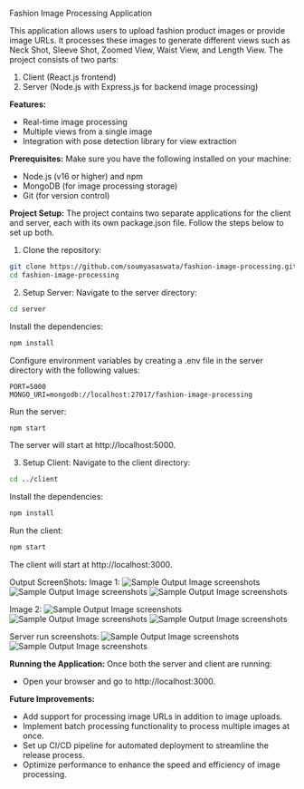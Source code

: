 Fashion Image Processing Application

This application allows users to upload fashion product images or provide image URLs. It processes these images to generate different views such as Neck Shot, Sleeve Shot, Zoomed View, Waist View, and Length View. The project consists of two parts:

1. Client (React.js frontend)
2. Server (Node.js with Express.js for backend image processing)

**Features:**
- Real-time image processing
- Multiple views from a single image
- Integration with pose detection library for view extraction

**Prerequisites:**
Make sure you have the following installed on your machine:
- Node.js (v16 or higher) and npm
- MongoDB (for image processing storage)
- Git (for version control)

**Project Setup:**
The project contains two separate applications for the client and server, each with its own package.json file. Follow the steps below to set up both.

1. Clone the repository:
```bash
git clone https://github.com/soumyasaswata/fashion-image-processing.git
cd fashion-image-processing
```

2. Setup Server:
Navigate to the server directory:
```bash
cd server
```
Install the dependencies:
```bash
npm install
```
Configure environment variables by creating a .env file in the server directory with the following values:
```
PORT=5000
MONGO_URI=mongodb://localhost:27017/fashion-image-processing
```
Run the server:
```bash
npm start
```
The server will start at http://localhost:5000.

3. Setup Client:
Navigate to the client directory:
```bash
cd ../client
```
Install the dependencies:
```bash
npm install
```
Run the client:
```bash
npm start
```
The client will start at http://localhost:3000.

Output ScreenShots:
Image 1:
![Sample Output Image screenshots](https://github.com/soumyasaswata/fashion-image-processing/blob/main/screenshots/Screenshot%202024-09-10%20at%2012.38.06%E2%80%AFAM.png)
![Sample Output Image screenshots](https://github.com/soumyasaswata/fashion-image-processing/blob/main/screenshots/Screenshot%202024-09-10%20at%2012.38.22%E2%80%AFAM.png)
![Sample Output Image screenshots](https://github.com/soumyasaswata/fashion-image-processing/blob/main/screenshots/Screenshot%202024-09-10%20at%2012.38.26%E2%80%AFAM.png)

Image 2:
![Sample Output Image screenshots](https://github.com/soumyasaswata/fashion-image-processing/blob/main/screenshots/Screenshot%202024-09-10%20at%2012.39.01%E2%80%AFAM.png)
![Sample Output Image screenshots](https://github.com/soumyasaswata/fashion-image-processing/blob/main/screenshots/Screenshot%202024-09-10%20at%2012.39.09%E2%80%AFAM.png)
![Sample Output Image screenshots](https://github.com/soumyasaswata/fashion-image-processing/blob/main/screenshots/Screenshot%202024-09-10%20at%2012.39.16%E2%80%AFAM.png)

Server run screenshots:
![Sample Output Image screenshots](https://github.com/soumyasaswata/fashion-image-processing/blob/main/screenshots/Screenshot%202024-09-10%20at%201.00.53%E2%80%AFAM%20(2).png)
![Sample Output Image screenshots](https://github.com/soumyasaswata/fashion-image-processing/blob/main/screenshots/Screenshot%202024-09-10%20at%201.01.03%E2%80%AFAM%20(2).png)

**Running the Application:**
Once both the server and client are running:
- Open your browser and go to http://localhost:3000.

**Future Improvements:**

- Add support for processing image URLs in addition to image uploads.
- Implement batch processing functionality to process multiple images at once.
- Set up CI/CD pipeline for automated deployment to streamline the release process.
- Optimize performance to enhance the speed and efficiency of image processing.

